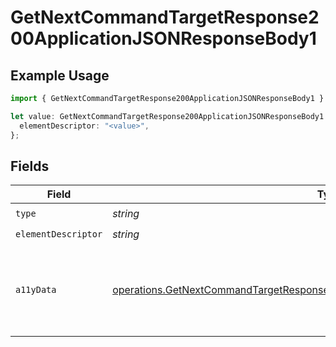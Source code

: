 # GetNextCommandTargetResponse200ApplicationJSONResponseBody1

## Example Usage

```typescript
import { GetNextCommandTargetResponse200ApplicationJSONResponseBody1 } from "momentic/models/operations";

let value: GetNextCommandTargetResponse200ApplicationJSONResponseBody1 = {
  elementDescriptor: "<value>",
};
```

## Fields

| Field                                                                                                                                                                          | Type                                                                                                                                                                           | Required                                                                                                                                                                       | Description                                                                                                                                                                    |
| ------------------------------------------------------------------------------------------------------------------------------------------------------------------------------ | ------------------------------------------------------------------------------------------------------------------------------------------------------------------------------ | ------------------------------------------------------------------------------------------------------------------------------------------------------------------------------ | ------------------------------------------------------------------------------------------------------------------------------------------------------------------------------ |
| `type`                                                                                                                                                                         | *string*                                                                                                                                                                       | :heavy_check_mark:                                                                                                                                                             | N/A                                                                                                                                                                            |
| `elementDescriptor`                                                                                                                                                            | *string*                                                                                                                                                                       | :heavy_check_mark:                                                                                                                                                             | N/A                                                                                                                                                                            |
| `a11yData`                                                                                                                                                                     | [operations.GetNextCommandTargetResponse200ApplicationJSONResponseBodyA11yData](../../models/operations/getnextcommandtargetresponse200applicationjsonresponsebodya11ydata.md) | :heavy_minus_sign:                                                                                                                                                             | DEPRECATED: new a11y cache is stored in DB and resolved into the 'cache' field                                                                                                 |
